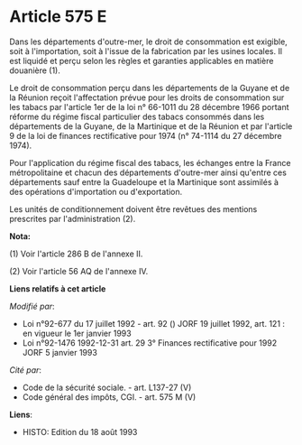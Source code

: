 # Article 575 E

Dans les départements d'outre-mer, le droit de consommation est exigible, soit à l'importation, soit à l'issue de la
fabrication par les usines locales. Il est liquidé et perçu selon les règles et garanties applicables en matière douanière
(1).

Le droit de consommation perçu dans les départements de la Guyane et de la Réunion reçoit l'affectation prévue pour les
droits de consommation sur les tabacs par l'article 1er de la loi n° 66-1011 du 28 décembre 1966 portant réforme du régime
fiscal particulier des tabacs consommés dans les départements de la Guyane, de la Martinique et de la Réunion et par
l'article 9 de la loi de finances rectificative pour 1974 (n° 74-1114 du 27 décembre 1974).

Pour l'application du régime fiscal des tabacs, les échanges entre la France métropolitaine et chacun des départements
d'outre-mer ainsi qu'entre ces départements sauf entre la Guadeloupe et la Martinique sont assimilés à des opérations
d'importation ou d'exportation.

Les unités de conditionnement doivent être revêtues des mentions prescrites par l'administration (2).

**Nota:**

(1) Voir l'article 286 B de l'annexe II.

(2) Voir l'article 56 AQ de l'annexe IV.

**Liens relatifs à cet article**

_Modifié par_:

  - Loi n°92-677 du 17 juillet 1992 - art. 92 () JORF 19 juillet 1992, art. 121 : en vigueur le 1er janvier 1993
  - Loi n°92-1476 1992-12-31 art. 29 3° Finances rectificative pour 1992 JORF 5 janvier 1993

_Cité par_:

  - Code de la sécurité sociale. - art. L137-27 (V)
  - Code général des impôts, CGI. - art. 575 M (V)

**Liens**:

  - HISTO: Edition du 18 août 1993
